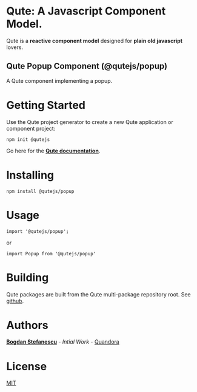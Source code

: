 # Qute: A Javascript Component Model.

Qute is a **reactive component model** designed for **plain old javascript** lovers.

## Qute Popup Component (@qutejs/popup)

A Qute component implementing a popup.

# Getting Started

Use the Qute project generator to create a new Qute application or component project:

```
npm init @qutejs
```

Go here for the **[Qute documentation](https://qutejs.org)**.

# Installing

```
npm install @qutejs/popup
```

# Usage

```
import '@qutejs/popup';
```

or

```
import Popup from '@qutejs/popup'
```

# Building

Qute packages are built from the Qute multi-package repository root.
See [github](https://github.com/bstefanescu/qutejs).

# Authors

**[Bogdan Stefanescu](mailto:bogdan@quandora.com)** - *Intial Work* - [Quandora](https://quandora.com)

# License

[MIT](LICENSE)

